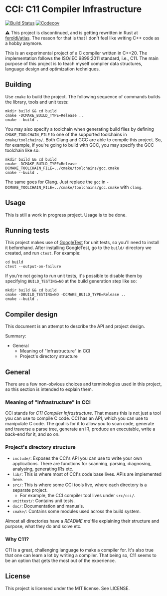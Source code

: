# CCI: C11 Compiler Infrastructure

[![Build Status](https://travis-ci.org/feroldi/cci.svg?branch=master)](https://travis-ci.org/feroldi/cci)
[![Codecov](https://codecov.io/gh/feroldi/cci/branch/master/graph/badge.svg)](https://codecov.io/gh/feroldi/cci)

⚠️ This project is discontinued, and is getting rewritten in Rust at [feroldi/atlas](https://github.com/feroldi/atlas). The reason for that is that I don't feel like writing C++ code as a hobby anymore.

This is an experimental project of a C compiler written in C++20.
The implementation follows the ISO/IEC 9899:2011 standard, i.e., C11.
The main purpose of this project is to teach myself compiler data
structures, language design and optimization techniques.

## Building

Use `cmake` to build the project.  The following sequence of commands
builds the library, tools and unit tests:

```
mkdir build && cd build
cmake -DCMAKE_BUILD_TYPE=Release ..
cmake --build .
```

You may also specify a toolchain when generating build files by
defining `CMAKE_TOOLCHAIN_FILE` to one of the supported toolchains in
`cmake/toolchains/`.  Both Clang and GCC are able to compile this project.
So, for example, if you're going to build with GCC, you may specify the
GCC toolchain like so:

```
mkdir build && cd build
cmake -DCMAKE_BUILD_TYPE=Release -DCMAKE_TOOLCHAIN_FILE=../cmake/toolchains/gcc.cmake
cmake --build .
```

The same goes for Clang.
Just replace the `gcc` in
`-DCMAKE_TOOLCHAIN_FILE=../cmake/toolchains/gcc.cmake` with `clang`.

## Usage

This is still a work in progress project. Usage is to be done.

## Running tests

This project makes use of
[GoogleTest](https://github.com/google/googletest) for unit tests,
so you'll need to install it beforehand.  After installing GoogleTest,
go to the `build/` directory we created, and run `ctest`.
For example:

```
cd build
ctest --output-on-failure
```

If you're not going to run unit tests, it's possible to disable them by
specifying `BUILD_TESTING=NO` at the build generation step like so:

```
mkdir build && cd build
cmake -DBUILD_TESTING=NO -DCMAKE_BUILD_TYPE=Release ..
cmake --build .
```

## Compiler design

This document is an attempt to describe the API and project design.

Summary:

+ General
  + Meaning of "Infrastructure" in CCI
  + Project's directory structure

## General

There are a few non-obvious choices and terminologies used in this
project, so this section is intended to explain them.

### Meaning of "Infrastructure" in CCI

CCI stands for *C11 Compiler Infrastructure*.  That means this is not
just a tool you can use to compile C code.  CCI has an API, which you can
use to manipulate C code.  The goal is for it to allow you to scan code,
generate and traverse a parse tree, generate an IR, produce an executable,
write a back-end for it, and so on.

### Project's directory structure

+ `include/`: Exposes the CCI's API you can use to write your own
    applications. There are functions for scanning, parsing, diagnosing,
    analysing, generating IRs etc.
+ `lib/`: This is where most of CCI's code base lives. APIs are implemented here.
+ `src/`: This is where some CCI tools live, where each directory is a separate project.
  - For example, the CCI compiler tool lives under `src/cci/`.
+ `unittest/`: Contains unit tests.
+ `doc/`:  Documentation and manuals.
+ `cmake/`: Contains some modules used across the build system.

Almost all directories have a *README.md* file explaining their structure
and purpose, what they do and solve etc.

### Why C11?

C11 is a great, challenging language to make a compiler for.
It's also true that one can learn a lot by writing a compiler.
That being so, C11 seems to be an option that gets the most out of the experience.

## License

This project is licensed under the MIT license. See LICENSE.
